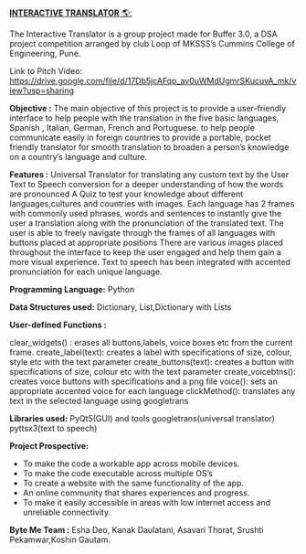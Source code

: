 <u>**INTERACTIVE TRANSLATOR** 🌎:</u> 

The Interactive Translator is a group project made for Buffer 3.0, a DSA project competition arranged by club Loop of MKSSS’s Cummins College of Engineering, Pune.

Link to Pitch Video: https://drive.google.com/file/d/17Db5jcAFqp_av0uWMdUgmrSKucuvA_mk/view?usp=sharing

**Objective :** 
The main objective  of this project is to provide a user-friendly interface to help people with the translation in the five basic languages, Spanish , Italian, German, French and Portuguese. 
to help people communicate easily in foreign countries
to provide a portable, pocket friendly translator for smooth translation
to broaden a person’s knowledge on a country’s language and culture.


**Features :**
Universal Translator for translating any custom text by the User
Text to Speech conversion for a deeper understanding of how the words are pronounced
A Quiz to test your knowledge about different languages,cultures and countries with images.
Each language has 2 frames with commonly used phrases, words and sentences to instantly give the user a translation along with the pronunciation of the translated text.
The user is able to freely navigate through the frames of all languages with buttons placed at appropriate positions
There are various images placed throughout the interface to keep the user engaged and help them gain a more visual experience.
Text to speech has been integrated with accented pronunciation for each unique language.

**Programming Language:** Python

**Data Structures used:** Dictionary, List,Dictionary with Lists

**User-defined Functions :**

clear_widgets() : erases all buttons,labels, voice boxes etc from the current frame.
create_label(text): creates a label with specifications of size, colour, style etc with the text parameter
create_buttons(text): creates a button with specifications of size, colour etc with the text parameter
create_voicebtns(): creates voice buttons with specifications and a png file
voice(): sets an appropriate accented voice for each language
clickMethod(): translates any text in the selected language using googletrans 

**Libraries used:** 
PyQt5(GUI) and tools
googletrans(universal translator)
pyttsx3(text to speech)

**Project Prospective:**
- To make the code a workable app across mobile devices.
- To make the code executable across multiple OS’s
- To create a website with the same functionality of the app.
- An online community that shares experiences and progress.
- To make it easily accessible in areas with low internet access and unreliable connectivity.


**Byte Me Team :** Esha Deo, Kanak Daulatani, Asavari Thorat, Srushti Pekamwar,Koshin Gautam.
